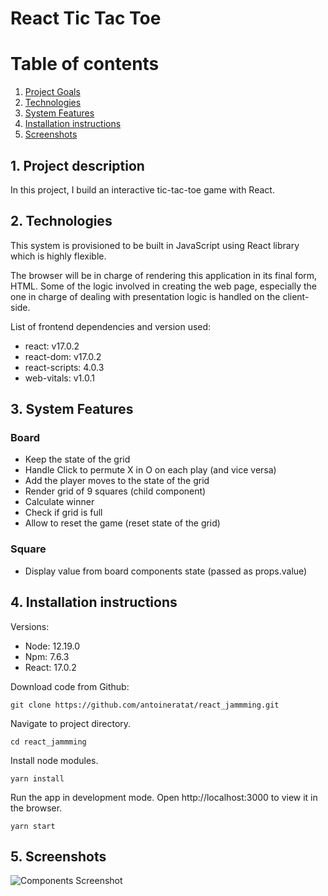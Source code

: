 # React Tic Tac Toe

# Table of contents

1. [Project Goals](#description)
2. [Technologies](#tech)
3. [System Features](#sys-features)
4. [Installation instructions](#installation)
5. [Screenshots](#screenshots)

## 1. Project description<a name="description"></a>

In this project, I build an interactive tic-tac-toe game with React.

## 2. Technologies<a name="tech"></a>

This system is provisioned to be built in JavaScript using React library which is highly flexible.

The browser will be in charge of rendering this application in its final form, HTML. Some of the logic involved in creating the web page, especially the one in charge of dealing with presentation logic is handled on the client-side.

List of frontend dependencies and version used:

-   react: v17.0.2
-   react-dom: v17.0.2
-   react-scripts: 4.0.3
-   web-vitals: v1.0.1

## 3. System Features<a name="sys-features"></a>

### Board

-   Keep the state of the grid
-   Handle Click to permute X in O on each play (and vice versa)
-   Add the player moves to the state of the grid
-   Render grid of 9 squares (child component)
-   Calculate winner
-   Check if grid is full
-   Allow to reset the game (reset state of the grid)

### Square

-   Display value from board components state (passed as props.value)

## 4. Installation instructions<a name="installation"></a>

Versions:

-   Node: 12.19.0
-   Npm: 7.6.3
-   React: 17.0.2

Download code from Github:

```shell
git clone https://github.com/antoineratat/react_jammming.git
```

Navigate to project directory.

```shell
cd react_jammming
```

Install node modules.

```shell
yarn install
```

Run the app in development mode. Open http://localhost:3000 to view it in the browser.

```shell
yarn start
```

## 5. Screenshots<a name="screenshots"></a>

![Components Screenshot](https://templars.guru/app/github/react_tictactoe/tictactoe.PNG)
